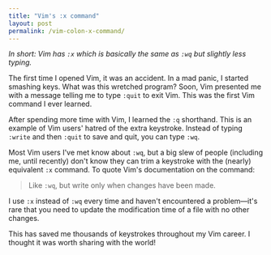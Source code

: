 ```yaml
---
title: "Vim's :x command"
layout: post
permalink: /vim-colon-x-command/
---
```

*In short: Vim has `:x` which is basically the same as `:wq` but slightly less typing.*

The first time I opened Vim, it was an accident. In a mad panic, I started smashing keys. What was this wretched program? Soon, Vim presented me with a message telling me to type `:quit` to exit Vim. This was the first Vim command I ever learned.

After spending more time with Vim, I learned the `:q` shorthand. This is an example of Vim users' hatred of the extra keystroke. Instead of typing `:write` and then `:quit` to save and quit, you can type `:wq`.

Most Vim users I've met know about `:wq`, but a big slew of people (including me, until recently) don't know they can trim a keystroke with the (nearly) equivalent `:x` command. To quote Vim's documentation on the command:

> Like `:wq`, but write only when changes have been made.

I use `:x` instead of `:wq` every time and haven't encountered a problem—it's rare that you need to update the modification time of a file with no other changes.

This has saved me thousands of keystrokes throughout my Vim career. I thought it was worth sharing with the world!